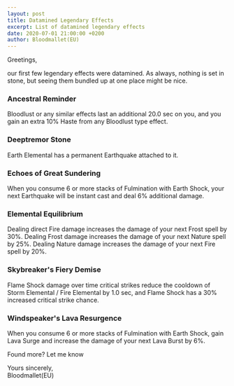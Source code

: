```yaml
---
layout: post
title: Datamined Legendary Effects
excerpt: List of datamined legendary effects
date: 2020-07-01 21:00:00 +0200
author: Bloodmallet(EU)
---
```


Greetings,

our first few legendary effects were datamined. As always, nothing is
set in stone, but seeing them bundled up at one place might be nice.

### Ancestral Reminder
Bloodlust or any similar effects last an additional 20.0 sec on you, and you gain an extra 10% Haste from any Bloodlust type effect.

### Deeptremor Stone
Earth Elemental has a permanent Earthquake attached to it.

### Echoes of Great Sundering
When you consume 6 or more stacks of Fulmination with Earth Shock, your next Earthquake will be instant cast and deal 6% additional damage.

### Elemental Equilibrium
Dealing direct Fire damage increases the damage of your next Frost spell by 30%. Dealing Frost damage increases the damage of your next Nature spell by 25%. Dealing Nature damage increases the damage of your next Fire spell by 20%.

### Skybreaker's Fiery Demise
Flame Shock damage over time critical strikes reduce the cooldown of Storm Elemental / Fire Elemental by 1.0 sec, and Flame Shock has a 30% increased critical strike chance.

### Windspeaker's Lava Resurgence
When you consume 6 or more stacks of Fulmination with Earth Shock, gain Lava Surge and increase the damage of your next Lava Burst by 6%.

Found more? Let me know

Yours sincerely,<br/>
Bloodmallet(EU)
